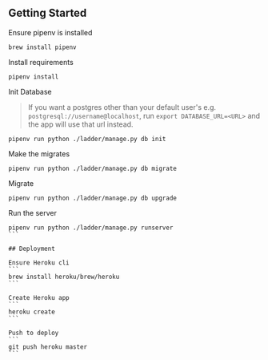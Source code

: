  ## Getting Started

Ensure pipenv is installed
```
brew install pipenv
```

Install requirements
```
pipenv install
```

Init Database
> If you want a postgres other than your default user's e.g. `postgresql://username@localhost`, run `export DATABASE_URL=<URL>` and the app will use that url instead.
```
pipenv run python ./ladder/manage.py db init
```

Make the migrates
```
pipenv run python ./ladder/manage.py db migrate
```

Migrate
```
pipenv run python ./ladder/manage.py db upgrade
```

Run the server
````
pipenv run python ./ladder/manage.py runserver
```

## Deployment

Ensure Heroku cli
```
brew install heroku/brew/heroku
```

Create Heroku app
```
heroku create
```

Push to deploy
```
git push heroku master
```